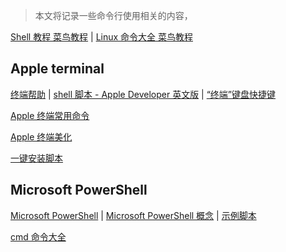 > 本文将记录一些命令行使用相关的内容，

[Shell 教程 菜鸟教程](http://www.runoob.com/linux/linux-shell.html) | 
[Linux 命令大全 菜鸟教程](http://www.runoob.com/linux/linux-command-manual.html)

## Apple terminal 

[终端帮助](https://support.apple.com/zh-cn/guide/terminal/welcome/mac) | 
[shell 脚本 - Apple Developer 英文版](https://developer.apple.com/library/archive/documentation/OpenSource/Conceptual/ShellScripting/Introduction/Introduction.html) | 
[“终端”键盘快捷键](https://support.apple.com/zh-cn/guide/terminal/trmlshtcts/2.8/mac/10.13)

[Apple 终端常用命令](http://www.cnblogs.com/iphone520/archive/2012/03/26/2418468.html)  

[Apple 终端美化](https://github.com/monlor/Mac-Terminal)  

[一键安装脚本](命令行/Butifulshell.sh)

## Microsoft PowerShell

[Microsoft PowerShell](https://docs.microsoft.com/zh-cn/powershell/) | 
[Microsoft PowerShell 概念](https://docs.microsoft.com/zh-cn/powershell/scripting/getting-started/fundamental/understanding-important-powershell-concepts?view=powershell-6) | 
[示例脚本](https://docs.microsoft.com/zh-cn/powershell/scripting/getting-started/fundamental/sample-scripts-for-administration?view=powershell-6)

[cmd 命令大全](https://www.cnblogs.com/accumulater/p/7110811.html)